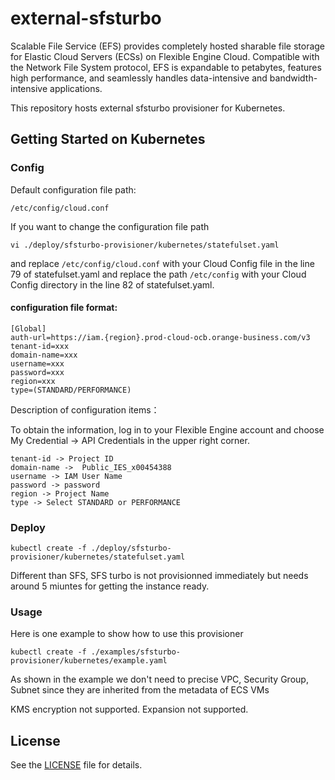 # external-sfsturbo

Scalable File Service (EFS) provides completely hosted sharable file storage for Elastic Cloud Servers (ECSs)
on Flexible Engine Cloud.
Compatible with the Network File System protocol, EFS is expandable to petabytes, features high performance,
and seamlessly handles data-intensive and bandwidth-intensive applications.

This repository hosts external sfsturbo provisioner for Kubernetes.

## Getting Started on Kubernetes

### Config

Default configuration file path:
```
/etc/config/cloud.conf
```
If you want to change the configuration file path
```
vi ./deploy/sfsturbo-provisioner/kubernetes/statefulset.yaml
```
and replace ```/etc/config/cloud.conf``` with your Cloud Config file in the line 79 of statefulset.yaml and replace the path ```/etc/config``` with your Cloud Config directory in the line 82 of statefulset.yaml.

#### configuration file format:
```
[Global]
auth-url=https://iam.{region}.prod-cloud-ocb.orange-business.com/v3
tenant-id=xxx
domain-name=xxx
username=xxx
password=xxx
region=xxx
type=(STANDARD/PERFORMANCE)
```
Description of configuration items：

To obtain the information, log in to your Flexible Engine account and choose My Credential -> API Credentials in the upper right corner.
```
tenant-id -> Project ID
domain-name -> 	Public_IES_x00454388
username -> IAM User Name
password -> password
region -> Project Name
type -> Select STANDARD or PERFORMANCE
```

### Deploy

```
kubectl create -f ./deploy/sfsturbo-provisioner/kubernetes/statefulset.yaml
```

Different than SFS, SFS turbo is not provisionned immediately but needs around 5 miuntes for getting the instance ready.

### Usage

Here is one example to show how to use this provisioner

```
kubectl create -f ./examples/sfsturbo-provisioner/kubernetes/example.yaml
```

As shown in the example we don't need to precise VPC, Security Group, Subnet since they are inherited from the metadata of ECS VMs

KMS encryption not supported.
Expansion not supported.

## License

See the [LICENSE](LICENSE) file for details.
